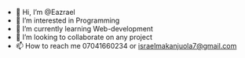 - 👋 Hi, I’m @Eazrael
- 👀 I’m interested in Programming
- 🌱 I’m currently learning Web-development
- 💞️ I’m looking to collaborate on any project
- 📫 How to reach me 07041660234 or israelmakanjuola7@gmail.com

<!---
Eazrael2004/Eazrael2004 is a ✨ special ✨ repository because its `README.md` (this file) appears on your GitHub profile.
You can click the Preview link to take a look at your changes.
--->
